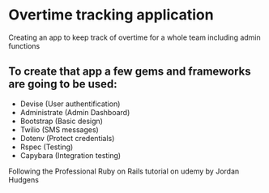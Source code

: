 # Overtime tracking application
Creating an app to keep track of overtime for a whole team including admin functions

## To create that app a few gems and frameworks are going to be used:
- Devise (User authentification)
- Administrate (Admin Dashboard)
- Bootstrap (Basic design)
- Twilio (SMS messages)
- Dotenv (Protect credentials)
- Rspec (Testing)
- Capybara (Integration testing)


Following the Professional Ruby on Rails tutorial on udemy by Jordan Hudgens
